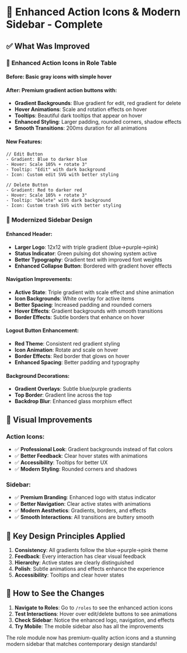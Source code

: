 # 🎨 Enhanced Action Icons & Modern Sidebar - Complete

## ✅ What Was Improved

### 🔧 **Enhanced Action Icons in Role Table**

#### **Before**: Basic gray icons with simple hover
#### **After**: Premium gradient action buttons with:
- **Gradient Backgrounds**: Blue gradient for edit, red gradient for delete
- **Hover Animations**: Scale and rotation effects on hover
- **Tooltips**: Beautiful dark tooltips that appear on hover
- **Enhanced Styling**: Larger padding, rounded corners, shadow effects
- **Smooth Transitions**: 200ms duration for all animations

#### **New Features:**
```tsx
// Edit Button
- Gradient: Blue to darker blue
- Hover: Scale 105% + rotate 3°
- Tooltip: "Edit" with dark background
- Icon: Custom edit SVG with better styling

// Delete Button  
- Gradient: Red to darker red
- Hover: Scale 105% + rotate 3°
- Tooltip: "Delete" with dark background
- Icon: Custom trash SVG with better styling
```

### 🎨 **Modernized Sidebar Design**

#### **Enhanced Header:**
- **Larger Logo**: 12x12 with triple gradient (blue→purple→pink)
- **Status Indicator**: Green pulsing dot showing system active
- **Better Typography**: Gradient text with improved font weights
- **Enhanced Collapse Button**: Bordered with gradient hover effects

#### **Navigation Improvements:**
- **Active State**: Triple gradient with scale effect and shine animation
- **Icon Backgrounds**: White overlay for active items
- **Better Spacing**: Increased padding and rounded corners
- **Hover Effects**: Gradient backgrounds with smooth transitions
- **Border Effects**: Subtle borders that enhance on hover

#### **Logout Button Enhancement:**
- **Red Theme**: Consistent red gradient styling
- **Icon Animation**: Rotate and scale on hover
- **Border Effects**: Red border that glows on hover
- **Enhanced Spacing**: Better padding and typography

#### **Background Decorations:**
- **Gradient Overlays**: Subtle blue/purple gradients
- **Top Border**: Gradient line across the top
- **Backdrop Blur**: Enhanced glass morphism effect

## 🚀 **Visual Improvements**

### **Action Icons:**
- ✅ **Professional Look**: Gradient backgrounds instead of flat colors
- ✅ **Better Feedback**: Clear hover states with animations
- ✅ **Accessibility**: Tooltips for better UX
- ✅ **Modern Styling**: Rounded corners and shadows

### **Sidebar:**
- ✅ **Premium Branding**: Enhanced logo with status indicator
- ✅ **Better Navigation**: Clear active states with animations
- ✅ **Modern Aesthetics**: Gradients, borders, and effects
- ✅ **Smooth Interactions**: All transitions are buttery smooth

## 🎯 **Key Design Principles Applied**

1. **Consistency**: All gradients follow the blue→purple→pink theme
2. **Feedback**: Every interaction has clear visual feedback
3. **Hierarchy**: Active states are clearly distinguished
4. **Polish**: Subtle animations and effects enhance the experience
5. **Accessibility**: Tooltips and clear hover states

## 📱 **How to See the Changes**

1. **Navigate to Roles**: Go to `/roles` to see the enhanced action icons
2. **Test Interactions**: Hover over edit/delete buttons to see animations
3. **Check Sidebar**: Notice the enhanced logo, navigation, and effects
4. **Try Mobile**: The mobile sidebar also has all the improvements

The role module now has premium-quality action icons and a stunning modern sidebar that matches contemporary design standards!